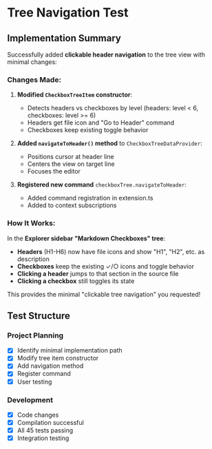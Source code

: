 # Tree Navigation Test

## Implementation Summary

Successfully added **clickable header navigation** to the tree view with minimal changes:

### Changes Made:

1. **Modified `CheckboxTreeItem` constructor**:
   - Detects headers vs checkboxes by level (headers: level < 6, checkboxes: level >= 6)
   - Headers get file icon and "Go to Header" command
   - Checkboxes keep existing toggle behavior

2. **Added `navigateToHeader()` method** to `CheckboxTreeDataProvider`:
   - Positions cursor at header line
   - Centers the view on target line
   - Focuses the editor

3. **Registered new command** `checkboxTree.navigateToHeader`:
   - Added command registration in extension.ts
   - Added to context subscriptions

### How It Works:

In the **Explorer sidebar "Markdown Checkboxes" tree**:
- **Headers** (H1-H6) now have file icons and show "H1", "H2", etc. as description
- **Checkboxes** keep the existing ✓/○ icons and toggle behavior
- **Clicking a header** jumps to that section in the source file
- **Clicking a checkbox** still toggles its state

This provides the minimal "clickable tree navigation" you requested!

## Test Structure

### Project Planning
- [x] Identify minimal implementation path
- [x] Modify tree item constructor
- [x] Add navigation method
- [x] Register command
- [x] User testing

### Development
- [x] Code changes
- [x] Compilation successful
- [x] All 45 tests passing
- [x] Integration testing
